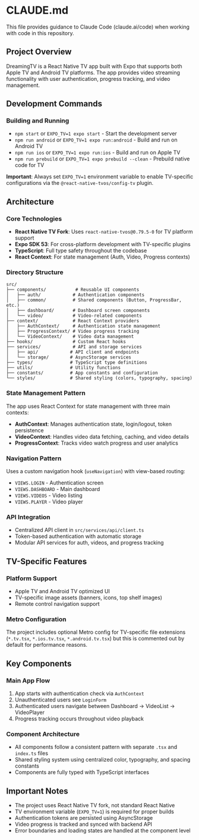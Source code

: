 # CLAUDE.md

This file provides guidance to Claude Code (claude.ai/code) when working with code in this repository.

## Project Overview

DreamingTV is a React Native TV app built with Expo that supports both Apple TV and Android TV platforms. The app provides video streaming functionality with user authentication, progress tracking, and video management.

## Development Commands

### Building and Running
- `npm start` or `EXPO_TV=1 expo start` - Start the development server
- `npm run android` or `EXPO_TV=1 expo run:android` - Build and run on Android TV
- `npm run ios` or `EXPO_TV=1 expo run:ios` - Build and run on Apple TV
- `npm run prebuild` or `EXPO_TV=1 expo prebuild --clean` - Prebuild native code for TV

**Important**: Always set `EXPO_TV=1` environment variable to enable TV-specific configurations via the `@react-native-tvos/config-tv` plugin.

## Architecture

### Core Technologies
- **React Native TV Fork**: Uses `react-native-tvos@0.79.5-0` for TV platform support
- **Expo SDK 53**: For cross-platform development with TV-specific plugins
- **TypeScript**: Full type safety throughout the codebase
- **React Context**: For state management (Auth, Video, Progress contexts)

### Directory Structure
```
src/
├── components/           # Reusable UI components
│   ├── auth/            # Authentication components
│   ├── common/          # Shared components (Button, ProgressBar, etc.)
│   ├── dashboard/       # Dashboard screen components
│   └── video/           # Video-related components
├── context/             # React Context providers
│   ├── AuthContext/     # Authentication state management
│   ├── ProgressContext/ # Video progress tracking
│   └── VideoContext/    # Video data management
├── hooks/               # Custom React hooks
├── services/            # API and storage services
│   ├── api/            # API client and endpoints
│   └── storage/        # AsyncStorage services
├── types/              # TypeScript type definitions
├── utils/              # Utility functions
├── constants/          # App constants and configuration
└── styles/             # Shared styling (colors, typography, spacing)
```

### State Management Pattern
The app uses React Context for state management with three main contexts:
- **AuthContext**: Manages authentication state, login/logout, token persistence
- **VideoContext**: Handles video data fetching, caching, and video details
- **ProgressContext**: Tracks video watch progress and user analytics

### Navigation Pattern
Uses a custom navigation hook (`useNavigation`) with view-based routing:
- `VIEWS.LOGIN` - Authentication screen
- `VIEWS.DASHBOARD` - Main dashboard
- `VIEWS.VIDEOS` - Video listing
- `VIEWS.PLAYER` - Video player

### API Integration
- Centralized API client in `src/services/api/client.ts`
- Token-based authentication with automatic storage
- Modular API services for auth, videos, and progress tracking

## TV-Specific Features

### Platform Support
- Apple TV and Android TV optimized UI
- TV-specific image assets (banners, icons, top shelf images)
- Remote control navigation support

### Metro Configuration
The project includes optional Metro config for TV-specific file extensions (`*.tv.tsx`, `*.ios.tv.tsx`, `*.android.tv.tsx`) but this is commented out by default for performance reasons.

## Key Components

### Main App Flow
1. App starts with authentication check via `AuthContext`
2. Unauthenticated users see `LoginForm`
3. Authenticated users navigate between Dashboard → VideoList → VideoPlayer
4. Progress tracking occurs throughout video playback

### Component Architecture
- All components follow a consistent pattern with separate `.tsx` and `index.ts` files
- Shared styling system using centralized color, typography, and spacing constants
- Components are fully typed with TypeScript interfaces

## Important Notes

- The project uses React Native TV fork, not standard React Native
- TV environment variable (`EXPO_TV=1`) is required for proper builds
- Authentication tokens are persisted using AsyncStorage
- Video progress is tracked and synced with backend API
- Error boundaries and loading states are handled at the component level